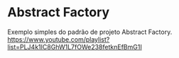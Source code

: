 # Abstract Factory  
Exemplo simples do padrão de projeto Abstract Factory.  
https://www.youtube.com/playlist?list=PLJ4k1IC8GhW1L7fOWe238fetknEfBmG1I
